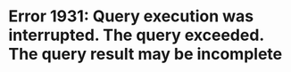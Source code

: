 # Error 1931: Query execution was interrupted. The query exceeded. The query result may be incomplete

